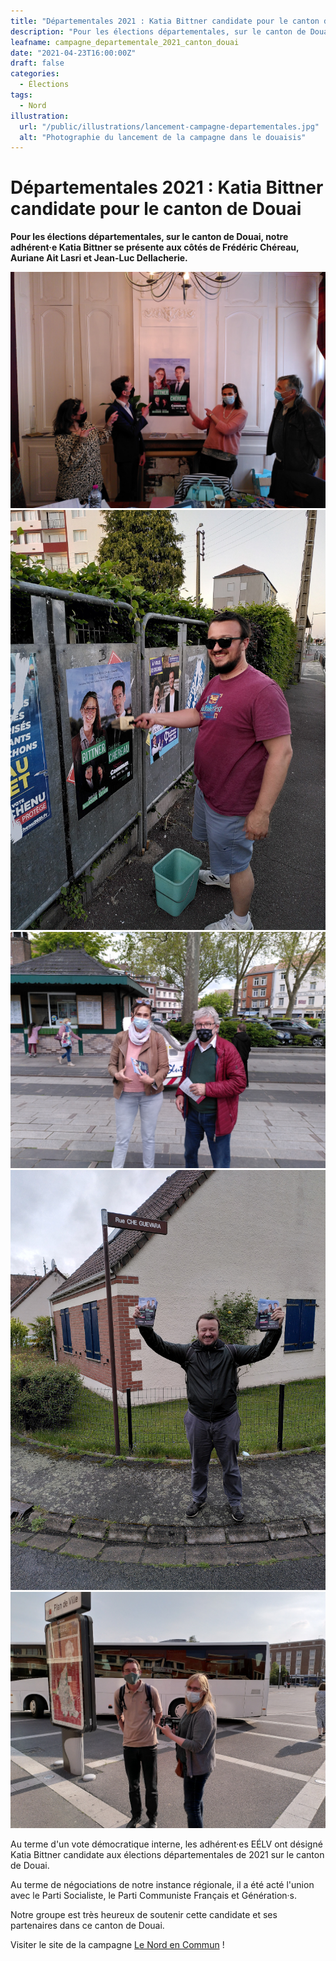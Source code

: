 ```yaml
---
title: "Départementales 2021 : Katia Bittner candidate pour le canton de Douai"
description: "Pour les élections départementales, sur le canton de Douai, notre adhérent·e Katia Bittner se présente aux côtés de Frédéric Chéreau, Auriane Ait Lasri et Jean-Luc Dellacherie."
leafname: campagne_departementale_2021_canton_douai
date: "2021-04-23T16:00:00Z"
draft: false
categories:
  - Élections
tags:
  - Nord
illustration:
  url: "/public/illustrations/lancement-campagne-departementales.jpg"
  alt: "Photographie du lancement de la campagne dans le douaisis"
---
```


# Départementales 2021 : Katia Bittner candidate pour le canton de Douai

**Pour les élections départementales, sur le canton de Douai, notre adhérent·e Katia Bittner se présente aux côtés de Frédéric Chéreau, Auriane Ait Lasri et Jean-Luc Dellacherie.**

![Photographie du lancement de la campagne dans le douaisis](/public/illustrations/lancement-campagne-departementales.jpg)
![Photographie de Nicolas Froidure qui colle une affiche](/public/illustrations/collage-departementales-2021.jpg)
![Photographie de militant·es tractant](/public/illustrations/tractage-departementales.jpg)
![Photographie de militant·es tractant](/public/illustrations/tractage-departementales-2.jpg)
![Photographie de militant·es tractant](/public/illustrations/tractage-departementales-3.jpg)

Au terme d'un vote démocratique interne, les adhérent·es EÉLV ont désigné Katia Bittner candidate aux élections départementales de 2021 sur le canton de Douai.

Au terme de négociations de notre instance régionale, il a été acté l'union avec le Parti Socialiste, le Parti Communiste Français et Génération·s.

Notre groupe est très heureux de soutenir cette candidate et ses partenaires dans ce canton de Douai.

Visiter le site de la campagne [Le Nord en Commun](https://douaisis2021.fr/) !
